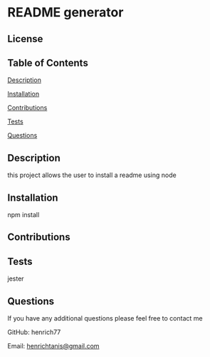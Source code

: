 
  # README generator

  
  
  
  ## License


 
 
  ## Table of Contents
  
  [Description](#description)
  
  [Installation](#installation)
  
  [Contributions](#contributions)
  
  [Tests](#tests)
  
  [Questions](#questions)


 
   ## Description
  this project allows the user to install a readme using node

  
  
  ## Installation 
  npm install

 
 
  ## Contributions

 
 
  ## Tests
  jester

  
  ## Questions

  If you have any additional questions please feel free to contact me 
  
  GitHub: henrich77
  
  Email:  henrichtanis@gmail.com




